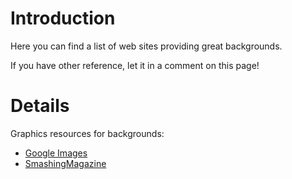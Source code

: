 # Introduction #

Here you can find a list of web sites providing great backgrounds.

If you have other reference, let it in a comment on this page!

# Details #

Graphics resources for backgrounds:
  * [Google Images](http://images.google.com)
  * [SmashingMagazine](http://www.smashingmagazine.com/category/graphics/)